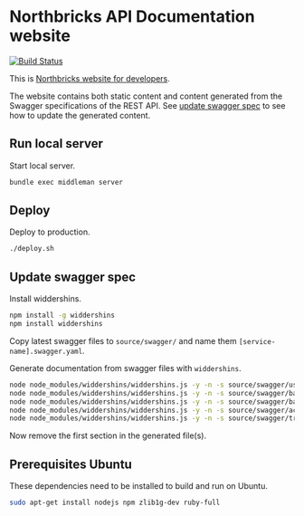 # Northbricks API Documentation website
[![Build Status](https://travis-ci.org/NorthBricks/www.northbricks.com.svg)](https://travis-ci.org/NorthBricks/www.northbricks.com)

This is [Northbricks website for developers](http://www.northbricks.io).

The website contains both static content and content generated from the Swagger specifications of the REST API. See [update swagger spec](#update-swagger-spec) to see how to update the generated content.

## Run local server

Start local server.
```sh
bundle exec middleman server
```

## Deploy

Deploy to production.
```sh
./deploy.sh
```

## Update swagger spec

Install widdershins.
```sh
npm install -g widdershins
npm install widdershins
```

Copy latest swagger files to `source/swagger/` and name them `[service-name].swagger.yaml`.

Generate documentation from swagger files with `widdershins`.
```sh
node node_modules/widdershins/widdershins.js -y -n -s source/swagger/user.swagger.yaml -o source/includes/_user.swagger.md
node node_modules/widdershins/widdershins.js -y -n -s source/swagger/bank-auth.swagger.yaml -o source/includes/_bank-auth.swagger.md
node node_modules/widdershins/widdershins.js -y -n -s source/swagger/banks.swagger.yaml -o source/includes/_banks.swagger.md
node node_modules/widdershins/widdershins.js -y -n -s source/swagger/accounts.swagger.yaml -o source/includes/_accounts.swagger.md
node node_modules/widdershins/widdershins.js -y -n -s source/swagger/transactions.swagger.yaml -o source/includes/_transactions.swagger.md
```

Now remove the first section in the generated file(s).

## Prerequisites Ubuntu

These dependencies need to be installed to build and run on Ubuntu.
```sh
sudo apt-get install nodejs npm zlib1g-dev ruby-full
```